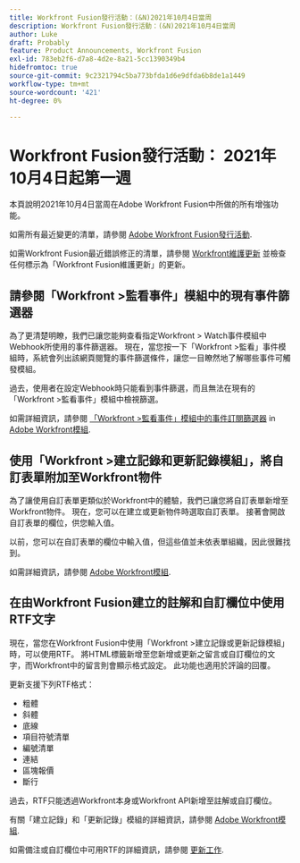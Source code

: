 ```yaml
---
title: Workfront Fusion發行活動：(&N)2021年10月4日當周
description: Workfront Fusion發行活動：(&N)2021年10月4日當周
author: Luke
draft: Probably
feature: Product Announcements, Workfront Fusion
exl-id: 783eb2f6-d7a8-4d2e-8a21-5cc1390349b4
hidefromtoc: true
source-git-commit: 9c2321794c5ba773bfda1d6e9dfda6b8de1a1449
workflow-type: tm+mt
source-wordcount: '421'
ht-degree: 0%

---
```


# Workfront Fusion發行活動： 2021年10月4日起第一週

本頁說明2021年10月4日當周在Adobe Workfront Fusion中所做的所有增強功能。

如需所有最近變更的清單，請參閱 [Adobe Workfront Fusion發行活動](../../../product-announcements/product-releases/fusion-release-activity/fusion-release-activity.md).

如需Workfront Fusion最近錯誤修正的清單，請參閱 [Workfront維護更新](https://one.workfront.com/s/article/Workfront-Maintenance-Updates-1882317350) 並檢查任何標示為「Workfront Fusion維護更新」的更新。

## 請參閱「Workfront >監看事件」模組中的現有事件篩選器

為了更清楚明瞭，我們已讓您能夠查看指定Workfront > Watch事件模組中Webhook所使用的事件篩選器。 現在，當您按一下「Workfront >監看」事件模組時，系統會列出該網頁閱覽的事件篩選條件，讓您一目瞭然地了解哪些事件可觸發模組。

過去，使用者在設定Webhook時只能看到事件篩選，而且無法在現有的「Workfront >監看事件」模組中檢視篩選。

如需詳細資訊，請參閱 [「Workfront >監看事件」模組中的事件訂閱篩選器](../../../workfront-fusion/apps-and-their-modules/workfront-modules.md#event) in [Adobe Workfront模組](../../../workfront-fusion/apps-and-their-modules/workfront-modules.md).

## 使用「Workfront >建立記錄和更新記錄模組」，將自訂表單附加至Workfront物件

為了讓使用自訂表單更類似於Workfront中的體驗，我們已讓您將自訂表單新增至Workfront物件。 現在，您可以在建立或更新物件時選取自訂表單。 接著會開啟自訂表單的欄位，供您輸入值。

以前，您可以在自訂表單的欄位中輸入值，但這些值並未依表單組織，因此很難找到。

如需詳細資訊，請參閱 [Adobe Workfront模組](../../../workfront-fusion/apps-and-their-modules/workfront-modules.md).

## 在由Workfront Fusion建立的註解和自訂欄位中使用RTF文字

現在，當您在Workfront Fusion中使用「Workfront >建立記錄或更新記錄模組」時，可以使用RTF。 將HTML標籤新增至您新增或更新之留言或自訂欄位的文字，而Workfront中的留言則會顯示格式設定。 此功能也適用於評論的回覆。

更新支援下列RTF格式：

* 粗體
* 斜體
* 底線
* 項目符號清單
* 編號清單
* 連結
* 區塊報價
* 斷行

過去，RTF只能透過Workfront本身或Workfront API新增至註解或自訂欄位。

有關「建立記錄」和「更新記錄」模組的詳細資訊，請參閱 [Adobe Workfront模組](../../../workfront-fusion/apps-and-their-modules/workfront-modules.md).

如需備注或自訂欄位中可用RTF的詳細資訊，請參閱 [更新工作](../../../workfront-basics/updating-work-items-and-viewing-updates/update-work.md).
